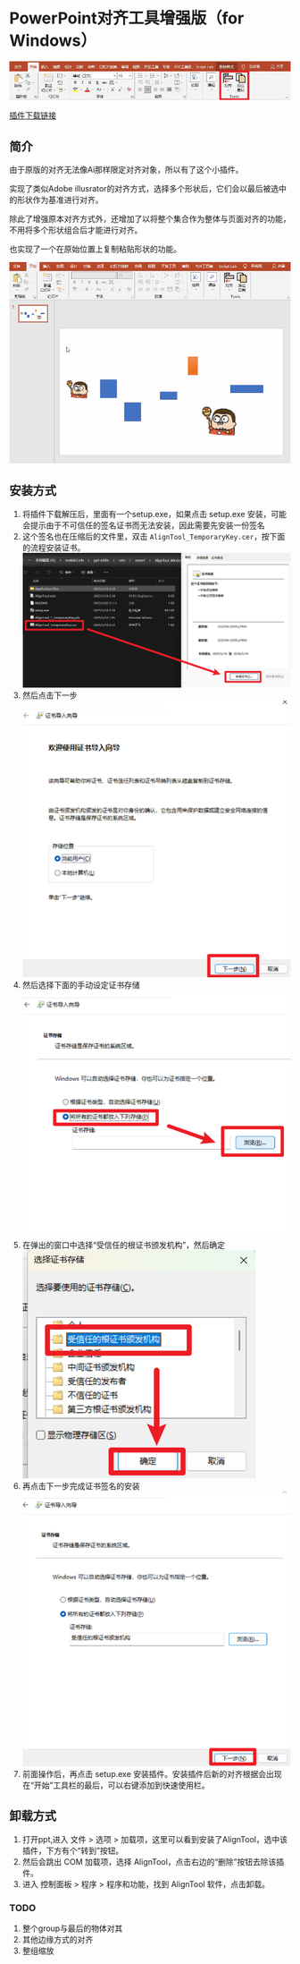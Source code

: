# PowerPoint对齐工具增强版（for Windows）

![overview](./Resources/shotcut.jpg)

[插件下载链接](https://github.com/Juzhan/AlignTool/releases/tag/PowerPoint)

## 简介
<!-- ![detial](./Resources/shotcut_detial.jpg) -->

由于原版的对齐无法像Ai那样限定对齐对象，所以有了这个小插件。

实现了类似Adobe illusrator的对齐方式，选择多个形状后，它们会以最后被选中的形状作为基准进行对齐。


除此了增强原本对齐方式外，还增加了以将整个集合作为整体与页面对齐的功能，不用将多个形状组合后才能进行对齐。

也实现了一个在原始位置上复制粘贴形状的功能。

![detial](./Resources/show.gif)

## 安装方式


1. 将插件下载解压后，里面有一个setup.exe，如果点击 setup.exe 安装，可能会提示由于不可信任的签名证书而无法安装，因此需要先安装一份签名
2. 这个签名也在压缩后的文件里，双击 `AlignTool_TemporaryKey.cer`，按下面的流程安装证书。
![](./doc/cer.png)
3. 然后点击下一步
![](./doc/cer1.png)
4. 然后选择下面的手动设定证书存储
![](./doc/cer2.png)
5. 在弹出的窗口中选择“受信任的根证书颁发机构”，然后确定
![](./doc/cer3.png)
6. 再点击下一步完成证书签名的安装
![](./doc/cer4.png)
7. 前面操作后，再点击 setup.exe 安装插件。安装插件后新的对齐根据会出现在“开始”工具栏的最后，可以右键添加到快速使用栏。

## 卸载方式

1. 打开ppt,进入 文件 > 选项 > 加载项，这里可以看到安装了AlignTool，选中该插件，下方有个“转到”按钮。
2. 然后会跳出 COM 加载项，选择 AlignTool，点击右边的“删除”按钮去除该插件。
3. 进入 控制面板 > 程序 > 程序和功能，找到 AlignTool 软件，点击卸载。


### TODO

1. 整个group与最后的物体对其
2. 其他边缘方式的对齐
3. 整组缩放

